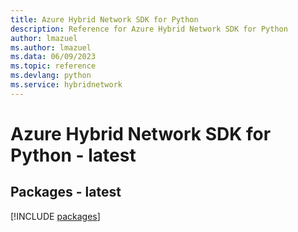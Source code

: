```yaml
---
title: Azure Hybrid Network SDK for Python
description: Reference for Azure Hybrid Network SDK for Python
author: lmazuel
ms.author: lmazuel
ms.data: 06/09/2023
ms.topic: reference
ms.devlang: python
ms.service: hybridnetwork
---
```

# Azure Hybrid Network SDK for Python - latest
## Packages - latest
[!INCLUDE [packages](hybrid-network-index.md)]